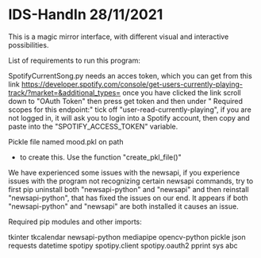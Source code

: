 # IDS-HandIn 28/11/2021

This is a magic mirror interface, with different visual and interactive possibilities.

List of requirements to run this program:

SpotifyCurrentSong.py needs an acces token, which you can get from this link https://developer.spotify.com/console/get-users-currently-playing-track/?market=&additional_types= once you have clicked the link scroll down to "OAuth Token" then press get token and then under " Required scopes for this endpoint:" tick off "user-read-currently-playing", if you are not logged in, it will ask you to login into a Spotify account, then copy and paste into the "SPOTIFY_ACCESS_TOKEN" variable. 


Pickle file named mood.pkl on path
 - to create this. Use the function "create_pkl_file()"

We have experienced some issues with the newsapi, if you experience issues with the program not recognizing certain newsapi commands, try to first pip uninstall both "newsapi-python" and "newsapi" and then reinstall "newsapi-python", that has fixed the issues on our end. It appears if both "newsapi-python" and "newsapi" are both installed it causes an issue. 

Required pip modules and other imports:

tkinter
tkcalendar
newsapi-python
mediapipe
opencv-python
pickle
json
requests
datetime
spotipy
spotipy.client
spotipy.oauth2
pprint
sys
abc


